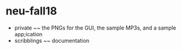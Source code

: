 neu-fall18
====================

- private ~~ the PNGs for the GUI, the sample MP3s, and a sample app;ication
- scribblings ~~ documentation 
